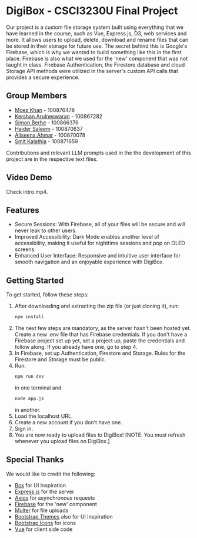 # DigiBox - CSCI3230U Final Project

Our project is a custom file storage system built using everything that we have learned in the course, such as Vue, Express.js, D3, web services and more. It allows users to upload, delete, download and rename files that can be stored in their storage for future use. The secret behind this is Google's Firebase, which is why we wanted to build something like this in the first place. Firebase is also what we used for the 'new' component that was not taught in class. Firebase Authentication, the Firestore database and cloud Storage API methods were utilized in the server's custom API calls that provides a secure experience.

## Group Members

* [Moez Khan](https://github.com/MoezKhan1) - 100876478
* [Kershan Arulneswaran](https://github.com/Koops0) - 100867282
* [Simon Berhe](https://github.com/SimonB0525) - 100866376
* [Haider Saleem](https://github.com/Haider425) - 100870637
* [Aliseena Ahmar](https://github.com/aliseena-a) - 100870078
* [Smit Kalathia](https://github.com/Smitkalathia) - 100871659

Contributions and relevant LLM prompts used in the the development of this project are in the respective text files.

## Video Demo
Check intro.mp4.

## Features

* Secure Sessions: With Firebase, all of your files will be secure and will never leak to other users.
* Improved Accessibility: Dark Mode enables another level of accessibility, making it useful for nighttime sessions and pop on OLED screens.
* Enhanced User Interface: Responsive and intuitive user interface for smooth navigation and an enjoyable experience with DigiBox.

## Getting Started

To get started, follow these steps:

1. After downloading and extracting the zip file (or just cloning it), run:
   ```bash
   npm install
   ```
2. The next few steps are mandatory, as the server hasn't been hosted yet. Create a new .env file that has Firebase credentials. If you don't have a Firebase project set up yet, set a project up, paste the credentials and follow along. If you already have one, go to step 4.
3. In Firebase, set up Authentication, Firestore and Storage. Rules for the Firestore and Storage must be public.
4. Run:
   ```bash
   npm run dev
   ```
   in one terminal and
   ```bash
   node app.js
   ```
   in another.
5. Load the localhost URL.
6. Create a new account if you don't have one.
7. Sign in.
8. You are now ready to upload files to DigiBox! [NOTE: You must refresh whenever you upload files on DigiBox.]

## Special Thanks
We would like to credit the following:
* [Box](https://www.box.com/en-ca/home) for UI Inspiration
* [Express.js](https://expressjs.com/en/5x/api.html) for the server
* [Axios](https://axios-http.com/docs/intro) for asynchronous requests
* [Firebase](https://firebase.google.com/docs) for the 'new' component
* [Multer](https://www.npmjs.com/package/multer) for file uploads
* [Bootstrap Themes](https://themes.getbootstrap.com) also for UI Inspiration
* [Bootstrap Icons](https://icons.getbootstrap.com) for icons
* [Vue](https://vuejs.org/guide/introduction.html) for client side code
